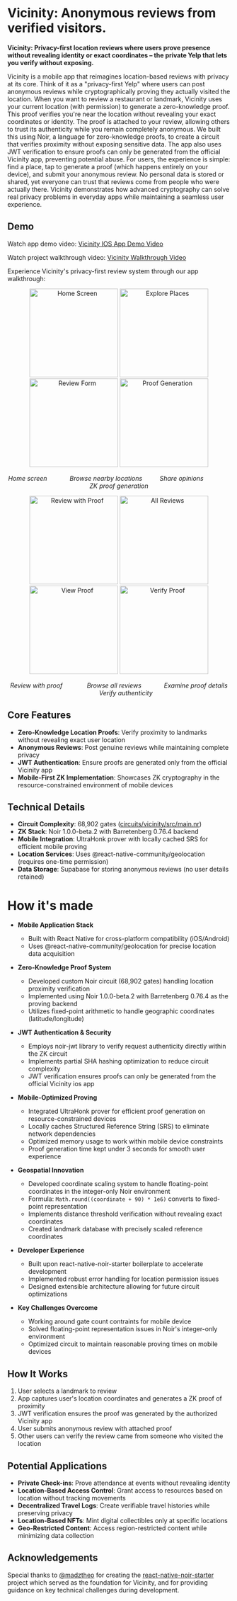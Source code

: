 # Vicinity: Anonymous reviews from verified visitors.

**Vicinity: Privacy-first location reviews where users prove presence without revealing identity or exact coordinates – the private Yelp that lets you verify without exposing.**

Vicinity is a mobile app that reimagines location-based reviews with privacy at its core. Think of it as a "privacy-first Yelp" where users can post anonymous reviews while cryptographically proving they actually visited the location.
When you want to review a restaurant or landmark, Vicinity uses your current location (with permission) to generate a zero-knowledge proof. This proof verifies you're near the location without revealing your exact coordinates or identity. The proof is attached to your review, allowing others to trust its authenticity while you remain completely anonymous.
We built this using Noir, a language for zero-knowledge proofs, to create a circuit that verifies proximity without exposing sensitive data. The app also uses JWT verification to ensure proofs can only be generated from the official Vicinity app, preventing potential abuse.
For users, the experience is simple: find a place, tap to generate a proof (which happens entirely on your device), and submit your anonymous review. No personal data is stored or shared, yet everyone can trust that reviews come from people who were actually there.
Vicinity demonstrates how advanced cryptography can solve real privacy problems in everyday apps while maintaining a seamless user experience.

## Demo

Watch app demo video: [Vicinity IOS App Demo Video](https://www.youtube.com/shorts/wCjCrI-eCCo)

Watch project walkthrough video: [Vicinity Walkthrough Video](https://www.youtube.com/watch?v=1wnQUSAY_KE)

Experience Vicinity's privacy-first review system through our app walkthrough:

<p align="center">
  <img src="assets/images/1_home.png" width="200" alt="Home Screen">
  <img src="assets/images/2_expore_places.png" width="200" alt="Explore Places">
  <img src="assets/images/3_review_form.png" width="200" alt="Review Form">
  <img src="assets/images/4_review_proof_generated.png" width="200" alt="Proof Generation">
</p>
<p align="center">
  <em>Home screen</em> &nbsp;&nbsp;&nbsp;&nbsp;&nbsp;&nbsp;&nbsp;&nbsp;&nbsp;&nbsp;&nbsp;
  <em>Browse nearby locations</em> &nbsp;&nbsp;&nbsp;&nbsp;&nbsp;&nbsp;&nbsp;&nbsp;
  <em>Share opinions</em> &nbsp;&nbsp;&nbsp;&nbsp;&nbsp;&nbsp;&nbsp;&nbsp;&nbsp;&nbsp;&nbsp;&nbsp;&nbsp;&nbsp;
  <em>ZK proof generation</em>
</p>

<p align="center">
  <img src="assets/images/5_review_proof.png" width="200" alt="Review with Proof">
  <img src="assets/images/6_all_reviews.png" width="200" alt="All Reviews">
  <img src="assets/images/7_view_proof.png" width="200" alt="View Proof">
  <img src="assets/images/8_verify_proof.png" width="200" alt="Verify Proof">
</p>
<p align="center">
  <em>Review with proof</em> &nbsp;&nbsp;&nbsp;&nbsp;&nbsp;&nbsp;&nbsp;&nbsp;&nbsp;&nbsp;&nbsp;&nbsp;
  <em>Browse all reviews</em> &nbsp;&nbsp;&nbsp;&nbsp;&nbsp;&nbsp;&nbsp;&nbsp;&nbsp;&nbsp;&nbsp;
  <em>Examine proof details</em> &nbsp;&nbsp;&nbsp;&nbsp;&nbsp;&nbsp;&nbsp;
  <em>Verify authenticity</em>
</p>

## Core Features

- **Zero-Knowledge Location Proofs**: Verify proximity to landmarks without revealing exact user location
- **Anonymous Reviews**: Post genuine reviews while maintaining complete privacy
- **JWT Authentication**: Ensure proofs are generated only from the official Vicinity app
- **Mobile-First ZK Implementation**: Showcases ZK cryptography in the resource-constrained environment of mobile devices

## Technical Details

- **Circuit Complexity**: 68,902 gates ([circuits/vicinity/src/main.nr](circuits/vicinity/src/main.nr))
- **ZK Stack**: Noir 1.0.0-beta.2 with Barretenberg 0.76.4 backend
- **Mobile Integration**: UltraHonk prover with locally cached SRS for efficient mobile proving
- **Location Services**: Uses @react-native-community/geolocation (requires one-time permission)
- **Data Storage**: Supabase for storing anonymous reviews (no user details retained)


# How it's made

* **Mobile Application Stack**
  * Built with React Native for cross-platform compatibility (iOS/Android)
  * Uses @react-native-community/geolocation for precise location data acquisition

* **Zero-Knowledge Proof System**
  * Developed custom Noir circuit (68,902 gates) handling location proximity verification
  * Implemented using Noir 1.0.0-beta.2 with Barretenberg 0.76.4 as the proving backend
  * Utilizes fixed-point arithmetic to handle geographic coordinates (latitude/longitude)

* **JWT Authentication & Security**
  * Employs noir-jwt library to verify request authenticity directly within the ZK circuit
  * Implements partial SHA hashing optimization to reduce circuit complexity
  * JWT verification ensures proofs can only be generated from the official Vicinity ios app

* **Mobile-Optimized Proving**
  * Integrated UltraHonk prover for efficient proof generation on resource-constrained devices
  * Locally caches Structured Reference String (SRS) to eliminate network dependencies
  * Optimized memory usage to work within mobile device constraints
  * Proof generation time kept under 3 seconds for smooth user experience

* **Geospatial Innovation**
  * Developed coordinate scaling system to handle floating-point coordinates in the integer-only Noir environment
  * Formula: `Math.round((coordinate + 90) * 1e6)` converts to fixed-point representation
  * Implements distance threshold verification without revealing exact coordinates
  * Created landmark database with precisely scaled reference coordinates

* **Developer Experience**
  * Built upon react-native-noir-starter boilerplate to accelerate development
  * Implemented robust error handling for location permission issues
  * Designed extensible architecture allowing for future circuit optimizations

* **Key Challenges Overcome**
  * Working around gate count contraints for mobile device 
  * Solved floating-point representation issues in Noir's integer-only environment
  * Optimized circuit to maintain reasonable proving times on mobile devices

## How It Works

1. User selects a landmark to review
2. App captures user's location coordinates and generates a ZK proof of proximity
3. JWT verification ensures the proof was generated by the authorized Vicinity app
4. User submits anonymous review with attached proof
5. Other users can verify the review came from someone who visited the location

## Potential Applications

- **Private Check-ins**: Prove attendance at events without revealing identity
- **Location-Based Access Control**: Grant access to resources based on location without tracking movements
- **Decentralized Travel Logs**: Create verifiable travel histories while preserving privacy
- **Location-Based NFTs**: Mint digital collectibles only at specific locations
- **Geo-Restricted Content**: Access region-restricted content while minimizing data collection

## Acknowledgements

Special thanks to [@madztheo](https://github.com/madztheo) for creating the [react-native-noir-starter](https://github.com/madztheo/noir-react-native-starter) project which served as the foundation for Vicinity, and for providing guidance on key technical challenges during development.
